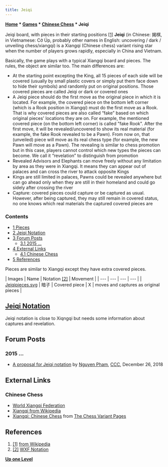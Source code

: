 ```yaml
---
title: Jeiqi
---
```

**[Home](Home "Home") \* [Games](Games "Games") \* [Chinese Chess](Chinese_Chess "Chinese Chess") \* Jeiqi**



 [](File:Jeiqiboard.svg) Jeiqi board, with pieces in their starting positions <a id="cite-note-1" href="#cite-ref-1">[1]</a> 
**Jeiqi** (in Chinese: 揭棋, in Vietnamese: Cờ Úp, probably other names in English: uncovering / dark / unveiling chess/xiangqi) is a Xiangqi (Chinese chess) variant rising star when the number of players grows rapidly, especially in China and Vietnam.


Basically, the game plays with a typical Xiangqi board and pieces. The rules, the object are similar too. The main differences are:



* At the starting point excepting the King, all 15 pieces of each side will be covered (usually by small plastic covers or simply put them face down to hide their symbols) and randomly put on original positions. Those covered pieces are called Jeiqi or dark or covered ones
* A Jeiqi piece should do the first move as the original piece in which it is located. For example, the covered piece on the bottom left corner (which is a Rook position in Xiangqi) must do the first move as a Rook. That is why covered pieces are also called “fake” based on which original pieces' locations they are on. For example, the mentioned covered piece (on the bottom left corner) is called "fake Rook". After the first move, it will be revealed/uncovered to show its real material (for example, the fake Rook revealed to be a Pawn). From now on, that (unveiled) piece will move as its real chess type (for example, the new Pawn will move as a Pawn). The revealing is similar to chess promotion but in this case, players cannot control which new types the pieces can become. We call it “revelation” to distinguish from promotion
* Revealed Advisors and Elephants can move freely without any limitation by area as they were in Xiangqi. It means they can appear out of palaces and can cross the river to attack opposite Kings
* Kings are still limited in palaces, Pawns could be revealed anywhere but can go ahead only when they are still in their homeland and could go sidely after crossing the river
* Capture: covered pieces could capture or be captured as usual. However, after being captured, they may still remain in covered status, no one knows which real materials the captured covered pieces are


  




### Contents


* [1 Pieces](#pieces)
* [2 Jeiqi Notation](#jeiqi-notation)
* [3 Forum Posts](#forum-posts)
	+ [3.1 2015 ...](#2015-...)
* [4 External Links](#external-links)
	+ [4.1 Chinese Chess](#chinese-chess)
* [5 References](#references)






Pieces are similar to Xiangqi except they have extra covered pieces.





|  Images
 |  Name
 |  Notation <a id="cite-note-2" href="#cite-ref-2">[2]</a> |  Movement
 |
| --- | --- | --- | --- |
| [Jeiqipieces.svg](File:Jeiqipieces.svg) |  暗子
 | Covered piece
 |  X
 |  moves and captures as original pieces
 |


  




## [Jeiqi Notation](Jeiqi_Notation "Jeiqi Notation")


Jeiqi notation is close to Xiqngqi but needs some information about captures and revelation.



## Forum Posts


### 2015 ...


* [A proposal for Jeiqi notation](http://www.talkchess.com/forum3/viewtopic.php?f=7&t=69386) by [Nguyen Pham](Pham_Hong_Nguyen "Pham Hong Nguyen"), [CCC](CCC "CCC"), December 26, 2018


## External Links


### Chinese Chess


* [World Xiangqi Federation](http://www.wxf.org/xq/in.htm)
* [Xiangqi from Wikipedia](https://en.wikipedia.org/wiki/Xiangqi)
* [Xiangqi: Chinese Chess](http://www.chessvariants.com/xiangqi.html) from [The Chess Variant Pages](http://www.chessvariants.com/)


## References


1. <a id="cite-ref-1" href="#cite-note-1">[1]</a> [from Wikipedia](https://en.wikipedia.org/wiki/Jeiqi)
2. <a id="cite-ref-2" href="#cite-note-2">[2]</a> [WXF Notation](http://wxf.ca/xq/computer/wxf_notation.html)

**[Up one Level](Games "Games")**







 
